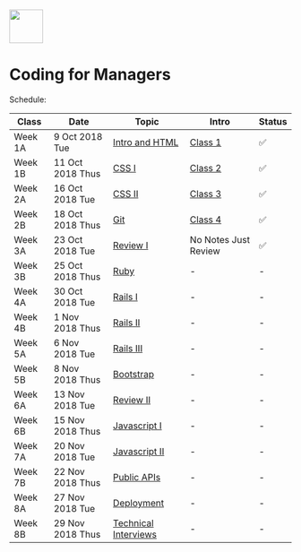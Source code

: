 # <img src="https://cloud.githubusercontent.com/assets/8397980/19818474/bd21af4c-9d04-11e6-8df6-1ed154718dce.png" height="60">

# Coding for Managers

Schedule:

| Class | Date | Topic | Intro | Status |
|-----|------|------|------|------|
| Week 1A | 9 Oct 2018 Tue | [Intro and HTML](intro) | [Class 1](intro/intro.md) | ✅ |
| Week 1B | 11 Oct 2018 Thus | [CSS I](css-1) | [Class 2](css-1/intro.md) | ✅ |
| Week 2A | 16 Oct 2018 Tue | [CSS II](css-2) | [Class 3](css-2/intro.md) | ✅ |
| Week 2B | 18 Oct 2018 Thus | [Git](git) | [Class 4](git/intro.md) | ✅ |
| Week 3A | 23 Oct 2018 Tue | [Review I](review-1) | No Notes Just Review | ✅ |
| Week 3B | 25 Oct 2018 Thus | [Ruby](ruby) | - | - |
| Week 4A | 30 Oct 2018 Tue | [Rails I](rails-1) | - | - |
| Week 4B | 1 Nov 2018 Thus | [Rails II](rails-2) | - | - |
| Week 5A | 6 Nov 2018 Tue | [Rails III](rails-3) | - | - |
| Week 5B | 8 Nov 2018 Thus | [Bootstrap](bootstrap) | - | - |
| Week 6A | 13 Nov 2018 Tue | [Review II](review-2) | - | - |
| Week 6B | 15 Nov 2018 Thus | [Javascript I](javascript-1) | - | - |
| Week 7A | 20 Nov 2018 Tue | [Javascript II](javascript-2) | - | - |
| Week 7B | 22 Nov 2018 Thus | [Public APIs](public-apis) | - | - |
| Week 8A | 27 Nov 2018 Tue | [Deployment](deployment) | - | - |
| Week 8B | 29 Nov 2018 Thus | [Technical Interviews](technical-interview) | - | - |

